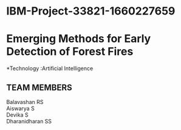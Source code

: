 # IBM-Project-33821-1660227659
# Emerging Methods for Early Detection of Forest Fires

*Technology :Artificial Intelligence




## TEAM MEMBERS
Balavashan RS <br>
Aiswarya S <br>
Devika S <br>
Dharanidharan SS
